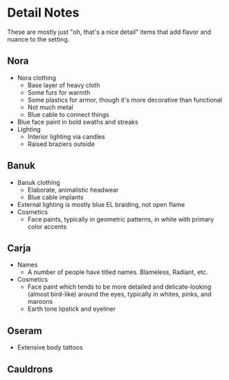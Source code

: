 # Detail Notes

These are mostly just "oh, that's a nice detail" items that add flavor and nuance to the setting.

## Nora

* Nora clothing
  * Base layer of heavy cloth
  * Some furs for warmth
  * Some plastics for armor, though it's more decorative than functional
  * Not much metal
  * Blue cable to connect things
* Blue face paint in bold swaths and streaks
* Lighting
  * Interior lighting via candles
  * Raised braziers outside

## Banuk

* Banuk clothing
  * Elaborate, animalistic headwear
  * Blue cable implants
* External lighting is mostly blue EL braiding, not open flame
* Cosmetics
  * Face paints, typically in geometric patterns, in white with primary color accents

## Carja

* Names
  * A number of people have titled names.  Blameless, Radiant, etc.
* Cosmetics
  * Face paint which tends to be more detailed and delicate-looking (almost bird-like) around the eyes, typically in whites, pinks, and maroons
  * Earth tone lipstick and eyeliner

## Oseram

* Extensive body tattoos

## Cauldrons

